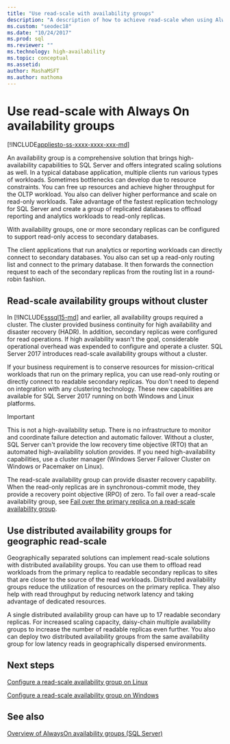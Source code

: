```yaml
---
title: "Use read-scale with availability groups"
description: "A description of how to achieve read-scale when using Always On availability groups. "
ms.custom: "seodec18"
ms.date: "10/24/2017"
ms.prod: sql
ms.reviewer: ""
ms.technology: high-availability
ms.topic: conceptual
ms.assetid:
author: MashaMSFT
ms.author: mathoma
---
```

# Use read-scale with Always On availability groups
[!INCLUDE[appliesto-ss-xxxx-xxxx-xxx-md](../../../includes/appliesto-ss-xxxx-xxxx-xxx-md.md)]

An availability group is a comprehensive solution that brings high-availability capabilities to SQL Server and offers integrated scaling solutions as well. In a typical database application, multiple clients run various types of workloads. Sometimes bottlenecks can develop due to resource constraints. You can free up resources and achieve higher throughput for the OLTP workload. You also can deliver higher performance and scale on read-only workloads. Take advantage of the fastest replication technology for SQL Server and create a group of replicated databases to offload reporting and analytics workloads to read-only replicas.

With availability groups, one or more secondary replicas can be configured to support read-only access to secondary databases.

The client applications that run analytics or reporting workloads can directly connect to secondary databases. You also can set up a read-only routing list and connect to the primary database. It then forwards the connection request to each of the secondary replicas from the routing list in a round-robin fashion.

## Read-scale availability groups without cluster

In [!INCLUDE[sssql15-md](../../../includes/sssql15-md.md)] and earlier, all availability groups required a cluster. The cluster provided business continuity for high availability and disaster recovery (HADR). In addition, secondary replicas were configured for read operations. If high availability wasn't the goal, considerable operational overhead was expended to configure and operate a cluster. SQL Server 2017 introduces read-scale availability groups without a cluster. 

If your business requirement is to conserve resources for mission-critical workloads that run on the primary replica, you can use read-only routing or directly connect to readable secondary replicas. You don't need to depend on integration with any clustering technology. These new capabilities are available for SQL Server 2017 running on both Windows and Linux platforms.

>[!IMPORTANT]
>This is not a high-availability setup. There is no infrastructure to monitor and coordinate failure detection and automatic failover. Without a cluster, SQL Server can't provide the low recovery time objective (RTO) that an automated high-availability solution provides. If you need high-availability capabilities, use a cluster manager (Windows Server Failover Cluster on Windows or Pacemaker on Linux).
>
>The read-scale availability group can provide disaster recovery capability. When the read-only replicas are in synchronous-commit mode, they provide a recovery point objective (RPO) of zero. To fail over a read-scale availability group, see [Fail over the primary replica on a read-scale availability group](perform-a-planned-manual-failover-of-an-availability-group-sql-server.md#ReadScaleOutOnly).

## Use distributed availability groups for geographic read-scale

Geographically separated solutions can implement read-scale solutions with distributed availability groups. You can use them to offload read workloads from the primary replica to readable secondary replicas to sites that are closer to the source of the read workloads. Distributed availability groups reduce the utilization of resources on the primary replica. They also help with read throughput by reducing network latency and taking advantage of dedicated resources.

A single distributed availability group can have up to 17 readable secondary replicas. For increased scaling capacity, daisy-chain multiple availability groups to increase the number of readable replicas even further. You also can deploy two distributed availability groups from the same availability group for low latency reads in geographically dispersed environments.




## Next steps

[Configure a read-scale availability group on Linux](../../../linux/sql-server-linux-availability-group-configure-rs.md)

[Configure a read-scale availability group on Windows](../../../database-engine/availability-groups/windows/configure-read-scale-availability-groups.md)

## See also

 [Overview of AlwaysOn availability groups &#40;SQL Server&#41;](../../../database-engine/availability-groups/windows/overview-of-always-on-availability-groups-sql-server.md)
